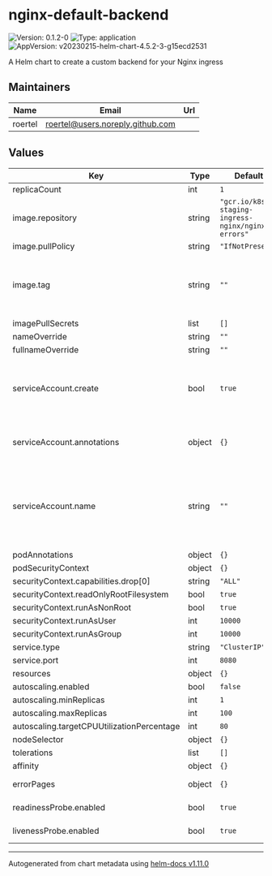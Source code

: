 # nginx-default-backend

![Version: 0.1.2-0](https://img.shields.io/badge/Version-0.1.2--0-informational?style=flat-square) ![Type: application](https://img.shields.io/badge/Type-application-informational?style=flat-square) ![AppVersion: v20230215-helm-chart-4.5.2-3-g15ecd2531](https://img.shields.io/badge/AppVersion-v20230215--helm--chart--4.5.2--3--g15ecd2531-informational?style=flat-square)

A Helm chart to create a custom backend for your Nginx ingress

## Maintainers

| Name | Email | Url |
| ---- | ------ | --- |
| roertel | <roertel@users.noreply.github.com> |  |

## Values

| Key | Type | Default | Description |
|-----|------|---------|-------------|
| replicaCount | int | `1` |  |
| image.repository | string | `"gcr.io/k8s-staging-ingress-nginx/nginx-errors"` |  |
| image.pullPolicy | string | `"IfNotPresent"` |  |
| image.tag | string | `""` | Overrides the image tag whose default is the chart appVersion. |
| imagePullSecrets | list | `[]` |  |
| nameOverride | string | `""` |  |
| fullnameOverride | string | `""` |  |
| serviceAccount.create | bool | `true` | Specifies whether a service account should be created |
| serviceAccount.annotations | object | `{}` | Annotations to add to the service account |
| serviceAccount.name | string | `""` | If not set and create is true, a name is generated using the fullname template |
| podAnnotations | object | `{}` |  |
| podSecurityContext | object | `{}` |  |
| securityContext.capabilities.drop[0] | string | `"ALL"` |  |
| securityContext.readOnlyRootFilesystem | bool | `true` |  |
| securityContext.runAsNonRoot | bool | `true` |  |
| securityContext.runAsUser | int | `10000` |  |
| securityContext.runAsGroup | int | `10000` |  |
| service.type | string | `"ClusterIP"` |  |
| service.port | int | `8080` |  |
| resources | object | `{}` |  |
| autoscaling.enabled | bool | `false` |  |
| autoscaling.minReplicas | int | `1` |  |
| autoscaling.maxReplicas | int | `100` |  |
| autoscaling.targetCPUUtilizationPercentage | int | `80` |  |
| nodeSelector | object | `{}` |  |
| tolerations | list | `[]` |  |
| affinity | object | `{}` |  |
| errorPages | object | `{}` | for examples. |
| readinessProbe.enabled | bool | `true` | Enable the probe |
| livenessProbe.enabled | bool | `true` | Enable the probe |

----------------------------------------------
Autogenerated from chart metadata using [helm-docs v1.11.0](https://github.com/norwoodj/helm-docs/releases/v1.11.0)
